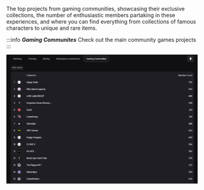The top projects from gaming communities, showcasing their exclusive collections, the number of enthusiastic members partaking in these experiences, and where you can find everything from collections of famous characters to unique and rare items.

:::info ***Gaming Communites***
Check out the main community games projects
:::

![Gaming Communities](image-7.png)
